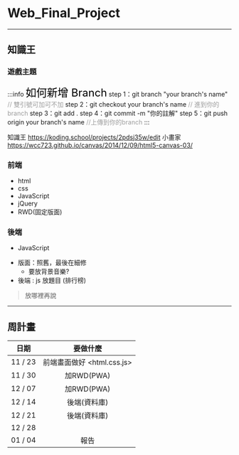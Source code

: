 # Web_Final_Project


---
## 知識王
### 遊戲主題
<style>
.navbar-brand::after { content: " × 知識王的啦"; }
</style>
<!-- :::spoiler 題目
WirForce 知識王大賽圓滿成功！
（以下為本屆題庫）

C Q1. 周星馳在唐伯虎點秋香中，假扮下人時他的代號為多少            
A. 5487    B. 9453    C. 9527    D. 8787
            
A Q2. 是誰住在深海的大鳳梨裡            
A. 海綿寶寶     B. 海綿體寶寶    C. 海藻寶寶    D. 海龜寶寶
            
A Q3. 卡通中華一番中，小當家在麵非麵的主題中以何種食材做出了不是麵的麵            
A. 鯰魚    B. 鯊魚    C. 吻仔魚    D. 鯨魚
            
B Q4. 台中前陣子發生了砸車反被撞爛自己開的車的事件，請問在此事件中一炮而紅的是哪一個車款            
A. YAMAHA BWS    B. BMW 大七    C. 福特 Focus    D. Nissan MARCH
            
A Q5. 921 大地震是台灣史上最慘烈的災難，請問它的震央在哪裡            
A. 南投集集    B. 台南新營    C. 嘉義水上鄉    D. 台北大安區
            
B Q6. 經過了20年我們從真新鎮出門旅行的小智依舊未奪一冠，請問在這次神奇寶貝 XY& Z最後小智是輸在哪一隻神奇寶貝手上            
A. Mega超夢    B. Mega噴火龍    C. Mega暴鯉龍    D. Mega大甲
            
D Q7. 電影功夫中有一招從天而降的掌法，請問它是哪一套掌法的武功            
A. 降龍十八掌    B 黯然銷魂掌    C. 鐵沙掌    D. 如來神掌
            
D Q8. 地球最強老爸連恩尼遜有過非常多的腳色，下列何者為非            
A. 星際大戰 魁剛.金    B. 蝙蝠俠 忍者大師    C. 納尼亞傳奇 獅子亞斯蘭    D. 八惡人 華馬龍少校
            
B Q9. 清末時中國受到八國聯軍的攻打，請問這八國其中包含下列一國            
A. 西班牙    B. 俄國    C. 嚴孝國    D. 朝鮮民主主義人民共和國(北韓)
            
B Q10. 三國志的作者為何?            
A. 羅貫中    B. 陳壽    C. 班固    D. 歐陽修
            
B Q11. 下列何者為美國的開國元君            
A. 亞伯拉罕 林肯    B. 喬治 華盛頓    C. 約翰 亞當斯    D.  湯瑪斯 傑佛遜
            
A Q12. 中國的天干以及地支一直都還對我們的生活有著影響，請問天干地支加起來一共有多少個            
A. 22    B. 24    C. 87    D. 6666666
            
A Q13. 馬修麥康納曾經因為哪一部電影贏過李奧納多得到那一年的第 86 屆奧斯卡            
A. 藥命俱樂部    B. 星際效應    C. 下流正義    D. 華爾街之狼
            
C Q14. 台灣的知名廣告公仔，大同寶寶。請問價值最高的第一批公仔胸前的號碼是幾號？            
A. 00    B. 1    C. 51    D. 87
            
C Q15. 請問史記的作者是誰            
A. 司馬中原    B. 司馬光    C. 司馬遷    D. 星馬豪
            
B Q16. 由太陽到地球的光線約略在花了多久才來到地球            
A. 0.00000001秒    B. 8分20秒    C. 60分鐘    D. 8分零7秒
            
A Q17. 一顆羽毛球上一共會插著幾根羽毛            
A. 16    B. 87     C. 6    D. 10
            
C Q18. Marvel漫畫系列中下列何者不屬於奧米加級的變種人            
A. 冰人    B. 琴葛雷    C. 金鋼狼    D. 緋紅女巫
            
D Q19. 下列何找不是夏季大三角中的一顆            
A. 牛郎星    B. 織女星    C. 天津四    D. 參宿四
            
A Q20. 在遙遠遙遠的未來，我們所居住的銀河系將會與哪一個星系相撞並且合併為一個超大星系            
A. 仙女座星系    B. 獅子座星系    C. 小熊座星系    D. 人馬座星系
            
B Q21. 目前地球上以人造的方式所挖出最深的洞約為多深？            
A. 87公里    B. 12公里    C. 30公里    D. 8.7公里
            
D Q22. 流言終結者在今年畫下了 14 年來 282 小時的句點，請問他們所驗證的第一個流言為何？            
A. 冰塊子彈    B. 吸人馬桶    C. 爆炸的馬桶    D. 火箭車


C Q23. 請問元素週期表第9個是甚麼?            
A.水    B.鈣    C.鎂    D.氟
            
B Q24. 請問英文字母第 18 個是?            
A.A    B.R    C.V    D.S
            
C Q25. 請問灌籃高手中的男主角櫻木花道在國中三年共被告白拒絕幾次?            
A.49    C.50    C.51    D.1次都沒有
            
B Q26. 台灣最高峰是?            
A.陽明山    B.玉山    C.阿里山    D.海珊

:::

* 學科 
- [ ] 國
- [ ] 英
- [ ] 數
- [ ] 自
    ::: spoiler
    - [ ] 物
    - [ ] 化
    - [ ] 地科
    - [ ] 生
    :::
- [ ] 社
    :::spoiler
    - [ ] 地
    - [ ] 歷
    - [ ] 公 
    :::
* 冷知識
* 特別版
- [ ] 輔大專區
- [ ] 資工專區
- [ ] 資工具人專區

## 遊戲種類(其實遊戲不算冷知識)
- [ ]  選擇題
- [ ]  搶答
- [ ]  是非題
- [ ]  你畫我猜

## 遊戲規則

## 使用語言
 -->
 
:::info 
<font size = 5 color = "black">如何新增 Branch</font>
step 1：git branch "your branch's name" <font color = "9d9d9d">// 雙引號可加可不加</font>
step 2：git checkout your branch's name <font color = "9d9d9d">// 進到你的branch</font>
step 3：git add .
step 4：git commit -m "你的註解"
step 5：git push origin your branch's name <font color = "9d9d9d">//上傳到你的branch</font>
:::
 
知識王 https://koding.school/projects/2pdsj35w/edit
小畫家 https://wcc723.github.io/canvas/2014/12/09/html5-canvas-03/
  
### 前端
- html
- css
- JavaScript
- jQuery
- RWD(固定版面)

### 後端
- JavaScript


* 版面：照舊，最後在細修
    * 要放背景音樂?
* 後端 : js 放題目 (排行榜)
> 放哪裡再說
---
## 周計畫

| 日期        | 要做什麼                  |
|:----------:|:------------------------:|
| 11 / 23    |前端畫面做好 <html.css.js>  |
| 11 / 30    |加RWD(PWA)                |
| 12 / 07    |加RWD(PWA)                |
| 12 / 14    |後端(資料庫)                |
| 12 / 21    |後端(資料庫)                |
| 12 / 28    |                          |
| 01 / 04    | 報告                      |

